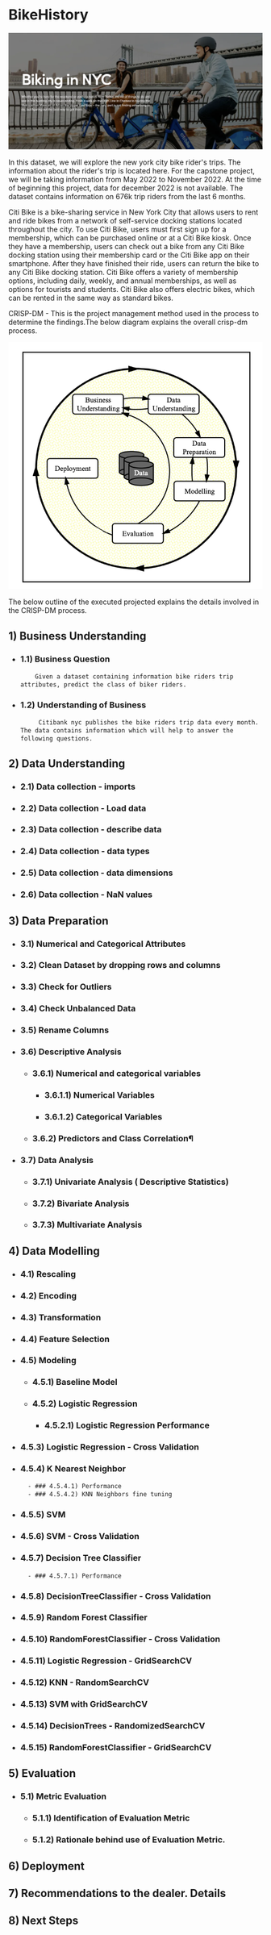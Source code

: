 # BikeHistory

![nycbike](https://github.com/spalakollu/BikeHistory/blob/main/images/nycbike.png)


In this dataset, we will explore the new york city bike rider's trips. The information about the rider's trip is located here. For the capstone project, we will be taking information from May 2022 to November 2022. At the time of beginning this project, data for december 2022 is not available. The dataset contains information on 676k trip riders from the last 6 months.

Citi Bike is a bike-sharing service in New York City that allows users to rent and ride bikes from a network of self-service docking stations located throughout the city. To use Citi Bike, users must first sign up for a membership, which can be purchased online or at a Citi Bike kiosk. Once they have a membership, users can check out a bike from any Citi Bike docking station using their membership card or the Citi Bike app on their smartphone. After they have finished their ride, users can return the bike to any Citi Bike docking station. Citi Bike offers a variety of membership options, including daily, weekly, and annual memberships, as well as options for tourists and students. Citi Bike also offers electric bikes, which can be rented in the same way as standard bikes.

CRISP-DM - This is the project management method used in the process to determine the findings.The below diagram explains the overall crisp-dm process.

![crispdm](https://github.com/spalakollu/BikeHistory/blob/main/images/crisp.png)

The below outline of the executed projected explains the details involved in the CRISP-DM process.
## 1) Business Understanding 
   - ### 1.1) Business Question
             Given a dataset containing information bike riders trip attributes, predict the class of biker riders. 
   - ### 1.2) Understanding of Business 
              Citibank nyc publishes the bike riders trip data every month. The data contains information which will help to answer the following questions. 
## 2) Data Understanding 
   - ### 2.1) Data collection - imports
   - ### 2.2) Data collection - Load data
   - ### 2.3) Data collection - describe data
   - ### 2.4) Data collection - data types
   - ### 2.5) Data collection - data dimensions
   - ### 2.6) Data collection - NaN values
## 3) Data Preparation
   - ### 3.1) Numerical and Categorical Attributes
   - ### 3.2) Clean Dataset by dropping rows and columns 
   - ### 3.3) Check for Outliers
   - ### 3.4) Check Unbalanced Data
   - ### 3.5) Rename Columns
   - ### 3.6) Descriptive Analysis
      - ### 3.6.1) Numerical and categorical variables
         - ### 3.6.1.1) Numerical Variables
         - ### 3.6.1.2) Categorical Variables
      - ### 3.6.2) Predictors and Class Correlation¶
   - ### 3.7) Data Analysis
      - ### 3.7.1) Univariate Analysis ( Descriptive Statistics)
      - ### 3.7.2) Bivariate Analysis 
      - ### 3.7.3) Multivariate Analysis
## 4) Data Modelling 
  - ### 4.1) Rescaling
  - ### 4.2) Encoding
  - ### 4.3) Transformation
  - ### 4.4) Feature Selection
  - ### 4.5) Modeling 
      - ### 4.5.1) Baseline Model 
      - ### 4.5.2) Logistic Regression 
         - ### 4.5.2.1) Logistic Regression Performance
  - ### 4.5.3) Logistic Regression - Cross Validation 
  - ### 4.5.4) K Nearest Neighbor 
          - ### 4.5.4.1) Performance
          - ### 4.5.4.2) KNN Neighbors fine tuning
  - ### 4.5.5) SVM 
  - ### 4.5.6) SVM - Cross Validation
  - ### 4.5.7) Decision Tree Classifier
          - ### 4.5.7.1) Performance
  - ### 4.5.8) DecisionTreeClassifier - Cross Validation
  - ### 4.5.9) Random Forest Classifier 
  - ### 4.5.10) RandomForestClassifier - Cross Validation
  - ### 4.5.11) Logistic Regression - GridSearchCV
  - ### 4.5.12) KNN - RandomSearchCV
  - ### 4.5.13) SVM with GridSearchCV
  - ### 4.5.14) DecisionTrees - RandomizedSearchCV
  - ### 4.5.15) RandomForestClassifier - GridSearchCV
## 5) Evaluation 
  - ### 5.1) Metric Evaluation
      - ### 5.1.1) Identification of Evaluation Metric
      - ### 5.1.2) Rationale behind use of Evaluation Metric. 
## 6) Deployment
## 7) Recommendations to the dealer. Details 
## 8) Next Steps

